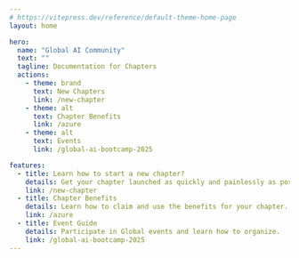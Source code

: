 ```yaml
---
# https://vitepress.dev/reference/default-theme-home-page
layout: home

hero:
  name: "Global AI Community"
  text: ""
  tagline: Documentation for Chapters
  actions:
    - theme: brand
      text: New Chapters
      link: /new-chapter
    - theme: alt
      text: Chapter Benefits
      link: /azure
    - theme: alt
      text: Events
      link: /global-ai-bootcamp-2025

features:
  - title: Learn how to start a new chapter?
    details: Get your chapter launched as quickly and painlessly as possible. 
    link: /new-chapter
  - title: Chapter Benefits
    details: Learn how to claim and use the benefits for your chapter.
    link: /azure
  - title: Event Guide
    details: Participate in Global events and learn how to organize.
    link: /global-ai-bootcamp-2025
---
```


